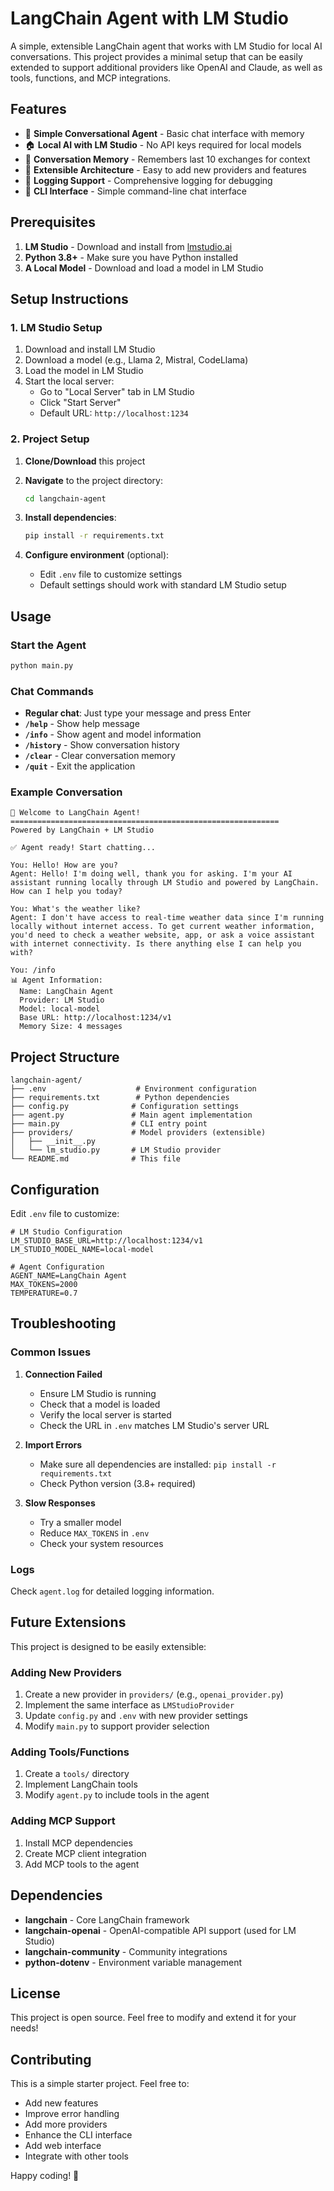 # LangChain Agent with LM Studio

A simple, extensible LangChain agent that works with LM Studio for local AI conversations. This project provides a minimal setup that can be easily extended to support additional providers like OpenAI and Claude, as well as tools, functions, and MCP integrations.

## Features

- 🤖 **Simple Conversational Agent** - Basic chat interface with memory
- 🏠 **Local AI with LM Studio** - No API keys required for local models
- 💾 **Conversation Memory** - Remembers last 10 exchanges for context
- 🔧 **Extensible Architecture** - Easy to add new providers and features
- 📝 **Logging Support** - Comprehensive logging for debugging
- 🎯 **CLI Interface** - Simple command-line chat interface

## Prerequisites

1. **LM Studio** - Download and install from [lmstudio.ai](https://lmstudio.ai)
2. **Python 3.8+** - Make sure you have Python installed
3. **A Local Model** - Download and load a model in LM Studio

## Setup Instructions

### 1. LM Studio Setup

1. Download and install LM Studio
2. Download a model (e.g., Llama 2, Mistral, CodeLlama)
3. Load the model in LM Studio
4. Start the local server:
   - Go to "Local Server" tab in LM Studio
   - Click "Start Server"
   - Default URL: `http://localhost:1234`

### 2. Project Setup

1. **Clone/Download** this project
2. **Navigate** to the project directory:
   ```bash
   cd langchain-agent
   ```

3. **Install dependencies**:
   ```bash
   pip install -r requirements.txt
   ```

4. **Configure environment** (optional):
   - Edit `.env` file to customize settings
   - Default settings should work with standard LM Studio setup

## Usage

### Start the Agent

```bash
python main.py
```

### Chat Commands

- **Regular chat**: Just type your message and press Enter
- **`/help`** - Show help message
- **`/info`** - Show agent and model information
- **`/history`** - Show conversation history
- **`/clear`** - Clear conversation memory
- **`/quit`** - Exit the application

### Example Conversation

```
🤖 Welcome to LangChain Agent!
============================================================
Powered by LangChain + LM Studio

✅ Agent ready! Start chatting...

You: Hello! How are you?
Agent: Hello! I'm doing well, thank you for asking. I'm your AI assistant running locally through LM Studio and powered by LangChain. How can I help you today?

You: What's the weather like?
Agent: I don't have access to real-time weather data since I'm running locally without internet access. To get current weather information, you'd need to check a weather website, app, or ask a voice assistant with internet connectivity. Is there anything else I can help you with?

You: /info
📊 Agent Information:
  Name: LangChain Agent
  Provider: LM Studio
  Model: local-model
  Base URL: http://localhost:1234/v1
  Memory Size: 4 messages
```

## Project Structure

```
langchain-agent/
├── .env                    # Environment configuration
├── requirements.txt        # Python dependencies
├── config.py              # Configuration settings
├── agent.py               # Main agent implementation
├── main.py                # CLI entry point
├── providers/             # Model providers (extensible)
│   ├── __init__.py
│   └── lm_studio.py       # LM Studio provider
└── README.md              # This file
```

## Configuration

Edit `.env` file to customize:

```env
# LM Studio Configuration
LM_STUDIO_BASE_URL=http://localhost:1234/v1
LM_STUDIO_MODEL_NAME=local-model

# Agent Configuration
AGENT_NAME=LangChain Agent
MAX_TOKENS=2000
TEMPERATURE=0.7
```

## Troubleshooting

### Common Issues

1. **Connection Failed**
   - Ensure LM Studio is running
   - Check that a model is loaded
   - Verify the local server is started
   - Check the URL in `.env` matches LM Studio's server URL

2. **Import Errors**
   - Make sure all dependencies are installed: `pip install -r requirements.txt`
   - Check Python version (3.8+ required)

3. **Slow Responses**
   - Try a smaller model
   - Reduce `MAX_TOKENS` in `.env`
   - Check your system resources

### Logs

Check `agent.log` for detailed logging information.

## Future Extensions

This project is designed to be easily extensible:

### Adding New Providers

1. Create a new provider in `providers/` (e.g., `openai_provider.py`)
2. Implement the same interface as `LMStudioProvider`
3. Update `config.py` and `.env` with new provider settings
4. Modify `main.py` to support provider selection

### Adding Tools/Functions

1. Create a `tools/` directory
2. Implement LangChain tools
3. Modify `agent.py` to include tools in the agent

### Adding MCP Support

1. Install MCP dependencies
2. Create MCP client integration
3. Add MCP tools to the agent

## Dependencies

- **langchain** - Core LangChain framework
- **langchain-openai** - OpenAI-compatible API support (used for LM Studio)
- **langchain-community** - Community integrations
- **python-dotenv** - Environment variable management

## License

This project is open source. Feel free to modify and extend it for your needs!

## Contributing

This is a simple starter project. Feel free to:
- Add new features
- Improve error handling
- Add more providers
- Enhance the CLI interface
- Add web interface
- Integrate with other tools

Happy coding! 🚀
